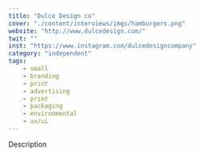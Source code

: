 ```yaml
---
title: "Dulce Design co"
cover: "./content/interviews/imgs/hamburgers.png"
website: "http://www.dulcedesign.com/"
twit: ""
inst: "https://www.instagram.com/dulcedesigncompany"
category: "independent"
tags:
    - small
    - branding
    - print
    - advertising
    - print
    - packaging
    - environmental
    - ux/ui
---
```


Description
